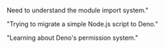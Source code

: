 Need to understand the module import system."

"Trying to migrate a simple Node.js script to Deno."

"Learning about Deno's permission system."